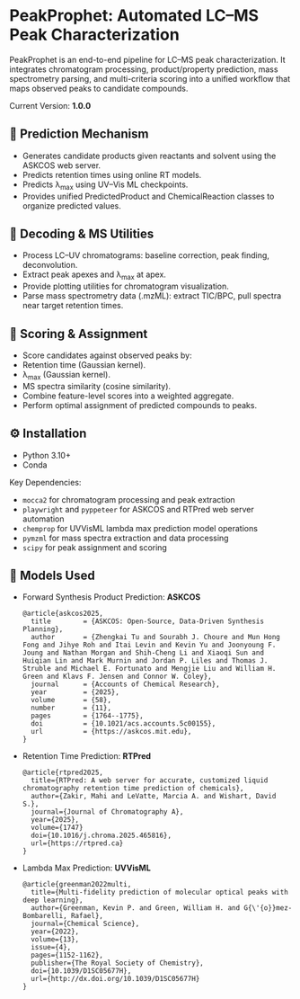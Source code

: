 # PeakProphet: Automated LC–MS Peak Characterization

PeakProphet is an end-to-end pipeline for LC–MS peak characterization. It integrates chromatogram processing, product/property prediction, mass spectrometry parsing, and multi-criteria scoring into a unified workflow that maps observed peaks to candidate compounds.

Current Version: **1.0.0**

## 🔮 Prediction Mechanism
- Generates candidate products given reactants and solvent using the ASKCOS web server.
- Predicts retention times using online RT models.
- Predicts λ<sub>max</sub> using UV–Vis ML checkpoints.
- Provides unified PredictedProduct and ChemicalReaction classes to organize predicted values.

## 🧪 Decoding & MS Utilities
- Process LC–UV chromatograms: baseline correction, peak finding, deconvolution.
- Extract peak apexes and λ<sub>max</sub> at apex.
- Provide plotting utilities for chromatogram visualization.
- Parse mass spectrometry data (.mzML): extract TIC/BPC, pull spectra near target retention times.

## 🧮 Scoring & Assignment
- Score candidates against observed peaks by:
- Retention time (Gaussian kernel).
- λ<sub>max</sub> (Gaussian kernel).
- MS spectra similarity (cosine similarity).
- Combine feature-level scores into a weighted aggregate.
- Perform optimal assignment of predicted compounds to peaks.

## ⚙️ Installation

- Python 3.10+
- Conda

Key Dependencies:
- `mocca2` for chromatogram processing and peak extraction
- `playwright` and `pyppeteer` for ASKCOS and RTPred web server automation
- `chemprop` for UVVisML lambda max prediction model operations
- `pymzml` for mass spectra extraction and data processing
- `scipy` for peak assignment and scoring

## 🧠 Models Used

- Forward Synthesis Product Prediction: **ASKCOS**
  ```
  @article{askcos2025,
    title        = {ASKCOS: Open-Source, Data-Driven Synthesis Planning},
    author       = {Zhengkai Tu and Sourabh J. Choure and Mun Hong Fong and Jihye Roh and Itai Levin and Kevin Yu and Joonyoung F. Joung and Nathan Morgan and Shih-Cheng Li and Xiaoqi Sun and Huiqian Lin and Mark Murnin and Jordan P. Liles and Thomas J. Struble and Michael E. Fortunato and Mengjie Liu and William H. Green and Klavs F. Jensen and Connor W. Coley},
    journal      = {Accounts of Chemical Research},
    year         = {2025},
    volume       = {58},
    number       = {11},
    pages        = {1764--1775},
    doi          = {10.1021/acs.accounts.5c00155},
    url          = {https://askcos.mit.edu},
  }
  ```

- Retention Time Prediction: **RTPred**
  ```
  @article{rtpred2025,
    title={RTPred: A web server for accurate, customized liquid chromatography retention time prediction of chemicals},
    author={Zakir, Mahi and LeVatte, Marcia A. and Wishart, David S.},
    journal={Journal of Chromatography A},
    year={2025},
    volume={1747}
    doi={10.1016/j.chroma.2025.465816},
    url={https://rtpred.ca}
  }
  ```
  
- Lambda Max Prediction: **UVVisML**

  ```
  @article{greenman2022multi,
    title={Multi-fidelity prediction of molecular optical peaks with deep learning},
    author={Greenman, Kevin P. and Green, William H. and G{\'{o}}mez-Bombarelli, Rafael},
    journal={Chemical Science},
    year={2022},
    volume={13},
    issue={4},
    pages={1152-1162},
    publisher={The Royal Society of Chemistry},
    doi={10.1039/D1SC05677H},
    url={http://dx.doi.org/10.1039/D1SC05677H}
  }
  ```
